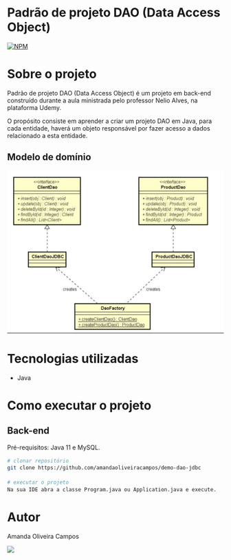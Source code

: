# Padrão de projeto DAO (Data Access Object)
[![NPM](https://img.shields.io/npm/l/react)](https://github.com/amandaoliveiracampos/demo-dao-jdbc/blob/main/LICENCE) 

# Sobre o projeto

Padrão de projeto DAO (Data Access Object) é um projeto em back-end construído durante a aula ministrada pelo professor Nelio Alves, na plataforma Udemy.

O propósito consiste em aprender a criar um projeto DAO em Java, para cada entidade, haverá um objeto responsável por fazer acesso a dados relacionado a esta
entidade.

## Modelo de domínio
![Modelo Conceitual](https://github.com/amandaoliveiracampos/demo-dao-jdbc/blob/main/assets/Model.png)


# Tecnologias utilizadas
- Java

# Como executar o projeto

## Back-end
Pré-requisitos: Java 11 e MySQL.

```bash
# clonar repositório
git clone https://github.com/amandaoliveiracampos/demo-dao-jdbc

# executar o projeto
Na sua IDE abra a classe Program.java ou Application.java e execute.
```

# Autor

Amanda Oliveira Campos

<a href="https://www.linkedin.com/in/amanda-oliveira-campos/" target="_blank"><img src="https://img.shields.io/badge/-LinkedIn-%230077B5?style=for-the-badge&logo=linkedin&logoColor=white" target="_blank"></a>
